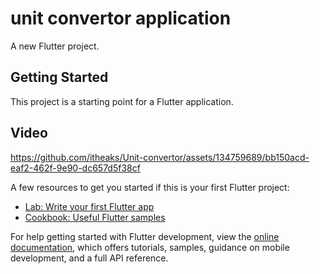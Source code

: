 # unit convertor application

A new Flutter project.

## Getting Started

This project is a starting point for a Flutter application.

## Video

https://github.com/itheaks/Unit-convertor/assets/134759689/bb150acd-eaf2-462f-9e90-dc657d5f38cf

A few resources to get you started if this is your first Flutter project:

- [Lab: Write your first Flutter app](https://docs.flutter.dev/get-started/codelab)
- [Cookbook: Useful Flutter samples](https://docs.flutter.dev/cookbook)

For help getting started with Flutter development, view the
[online documentation](https://docs.flutter.dev/), which offers tutorials,
samples, guidance on mobile development, and a full API reference.
